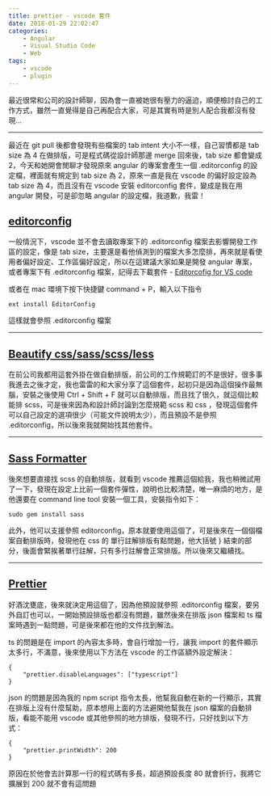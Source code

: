 ```yaml
---
title: prettier - vscode 套件
date: 2018-01-29 22:02:47
categories:
    - Angular
    - Visual Studio Code
    - Web
tags:
    - vscode
    - plugin
---
```


最近很常和公司的設計師聊，因為會一直被她很有壓力的逼迫，順便檢討自己的工作方式，雖然一直覺得是自己再配合大家，可是其實有時是別人配合我都沒有發現...

<!--more-->

---

最近在 git pull 後都會發現有些檔案的 tab intent 大小不一樣，自己習慣都是 tab size 為 4 在做排版，可是程式碼從設計師那邊 merge 回來後，tab size 都會變成 2，今天和她開會閒聊才發現原來 angular 的專案會產生一個 .editorconfig 的設定檔，裡面就有規定到 tab size 為 2，原來一直是我在 vscode 的偏好設定設為 tab size 為 4，而且沒有在 vscode 安裝 editorconfig 套件，變成是我在用 angular 開發，可是卻忽略 angular 的設定檔，我道歉，我雷！

## [editorconfig](https://marketplace.visualstudio.com/items?itemName=EditorConfig.EditorConfig)

一般情況下，vscode 並不會去讀取專案下的 .editorconfig 檔案去影響開發工作區的設定，像是 tab size，主要還是看他偵測到的檔案大多怎麼排，再來就是看使用者偏好設定、工作區偏好設定，所以在這建議大家如果是開發 angular 專案，或者專案下有 .editorconfig 檔案，記得去下載套件 - [Editorcofig for VS code](https://marketplace.visualstudio.com/items?itemName=EditorConfig.EditorConfig)

或者在 mac 環境下按下快捷鍵 command + P，輸入以下指令

```
ext install EditorConfig
```

這樣就會參照 .editorconfig 檔案

---

## [Beautify css/sass/scss/less](https://marketplace.visualstudio.com/items?itemName=michelemelluso.code-beautifier)

在前公司我都用這套外掛在做自動排版，前公司的工作規範訂的不是很好，很多事我進去之後才定，我也雷雷的和大家分享了這個套件，起初只是因為這個操作最無腦，安裝之後使用 Ctrl + Shift + F 就可以自動排版，而且找了很久，就這個比較能排 scss，可是後來因為和設計師討論到怎麼規範 scss 和 css ，發現這個套件可以自己設定的選項很少（可能文件說明太少），而且預設不是參照 .editorconfig，所以後來我就開始找其他套件。

---

## [Sass Formatter](https://marketplace.visualstudio.com/items?itemName=sasa.vscode-sass-format)

後來想要直接找 scss 的自動排版，就看到 vscode 推薦這個給我，我也稍微試用了一下，發現在設定上比前一個套件彈性，說明也比較清楚，唯一麻煩的地方，是他還要在 command line tool 安裝一個工具，安裝指令如下：

```
sudo gem install sass
```

此外，他可以支援參照 editorconfig，原本就要使用這個了，可是後來在一個個檔案自動排版時，發現他在 css 的 單行註解排版有點問題，他大括號 } 結束的部分，後面會緊挨著單行註解，只有多行註解會正常排版。所以後來又繼續找。

---

## [Prettier](https://marketplace.visualstudio.com/items?itemName=esbenp.prettier-vscode)

好酒沈甕底，後來就決定用這個了，因為他預設就參照 .editorconfig 檔案，要另外自訂也可以，一開始預設排版也都沒有問題，雖然後來在排版 json 檔案和 ts 檔案時遇到一點問題，可是後來都在他的文件找到解法。

ts 的問題是在 import 的內容太多時，會自行增加一行，讓我 import 的套件顯示太多行，不滿意，後來使用以下方法在 vscode 的工作區額外設定解決：

```
{
    "prettier.disableLanguages": ["typescript"]
}
```

json 的問題是因為我的 npm script 指令太長，他幫我自動在新的一行顯示，其實在排版上沒有什麼幫助，原本想用上面的方法避開他幫我在 json 檔案的自動排版，看能不能用 vscode 或其他參照的地方排版，發現不行，只好找到以下方式：

```
{
    "prettier.printWidth": 200
}
```

原因在於他會去計算那一行的程式碼有多長，超過預設長度 80 就會折行，我將它擴展到 200 就不會有這問題
